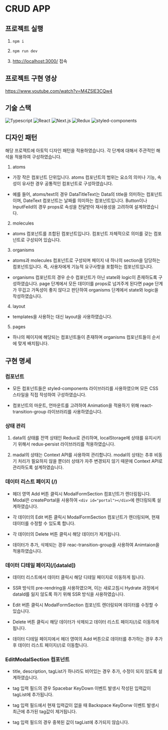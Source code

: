 # CRUD APP

## 프로젝트 실행

1. <code>npm i</code>

2. <code>npm run dev</code>

3. <a href="http://localhost:3000/" target="_blank">http://localhost:3000/</a> 접속

## 프로젝트 구현 영상

<a href="https://www.youtube.com/watch?v=M4ZSlE3CQw4">https://www.youtube.com/watch?v=M4ZSlE3CQw4</a>

## 기술 스택

  <img src="https://img.shields.io/badge/typescript-3178C6?style=for-the-badge&logo=typescript&logoColor=white" alt="Typescript">
  <img src="https://img.shields.io/badge/react-61DAFB?style=for-the-badge&logo=react&logoColor=white" alt="React">
  <img src="https://img.shields.io/badge/next.js-000000?style=for-the-badge&logo=next.js&logoColor=white" alt="Next.js">
  <img src="https://img.shields.io/badge/redux-764ABC?style=for-the-badge&logo=redux&logoColor=white" alt="Redux">
  <img src="https://img.shields.io/badge/styledcomponents-DB7093?style=for-the-badge&logo=styledcomponents&logoColor=white" alt="styled-components">

## 디자인 패턴

해당 프로젝트에 아토믹 디자인 패턴을 적용하였습니다. 각 단계에 대해서 주관적인 해석을 적용하여 구성하였습니다.

1. atoms

- 가장 작은 컴포넌트 단위입니다. atoms 컴포넌트의 범위는 요소의 의미나 기능, 속성이 유사한 경우 공통적인 컴포넌트로 구성하였습니다.

- 예를 들어, atoms/text의 경우 DataTitleText는 Data의 title을 의미하는 컴포넌트이며, DateText 컴포넌트는 날짜를 의미하는 컴포넌트입니다.
  Button이나 InputFeild의 경우 props로 속성을 전달받아 재사용성을 고려하여 설계하였습니다.

2. molecules

- atoms 컴포넌트를 조합된 컴포넌트입니다. 컴포넌트 자체적으로 의미를 갖는 컴포넌트로 구성되어 있습니다.

3. organisms

- atoms과 molecules 컴포넌트로 구성되며 페이지 내 하나의 section을 담당하는 컴포넌트입니다. 즉, 사용자에게 기능적 요구사항을 포함하는 컴포넌트입니다.

- organisms 컴포넌트의 경우 순수 컴포넌트가 아닌 state와 logic이 존재하도록 구성하였습니다.
  page 단계에서 모든 데이터를 props로 넘겨주게 된다면 page 단계가 무겁고 가독성이 좋지 않다고 판단하여 organisms 단계에서 state와 logic을 작성하였습니다.

4. layout

- templates을 사용하는 대신 layout을 사용하였습니다.

5. pages

- 하나의 페이지에 해당되는 컴포넌트들이 존재하며 organisms 컴포넌트들이 순서에 맞게 배치됩니다.

## 구현 명세

### 컴포넌트

- 모든 컴포넌트들은 styled-components 라이브러리를 사용하였으며 모든 CSS 스타일을 직접 작성하여 구성하였습니다.

- 컴포넌트의 마운트, 언마운트를 고려하여 Animation을 적용하기 위해 react-transition-group 라이브러리를 사용하였습니다.

### 상태 관리

1. data의 상태를 전역 상태인 Redux로 관리하며, localStorage에 상태를 유지시키기 위해서 redux-persist 라이브러리를 적용하였습니다.

2. madal의 상태는 Context API를 사용하여 관리합니다.
   modal의 상태는 추후 비동기 처리가 필요하지 않을 뿐더러 상태가 자주 변경되지 않기 때문에 Context API로 관리하도록 설계하였습니다.

### 데이터 리스트 페이지 (/)

- 헤더 영역 Add 버튼 클릭시 ModalFormSection 컴포넌트가 렌더링됩니다. Modal은 createPortal을 사용하여 `<div id="portal"></div>`에 렌더링되록 설계하였습니다.

- 각 데이터의 Edit 버튼 클릭시 ModalFormSection 컴포넌트가 렌더링되며, 현재 데이터를 수정할 수 있도록 합니다.

- 각 데이터의 Delete 버튼 클릭시 해당 데이터가 제거됩니다.

- 데이터가 추가, 삭제되는 경우 reac-transition-group을 사용하여 Animtaion을 적용하였습니다.

### 데이터 디테일 페이지(/[dataId])

- 데이터 리스트에서 데이터 클릭시 해당 디테일 페이지로 이동하게 됩니다.

- SSR 방식의 pre-rendring을 사용하였으며, 이는 새로고침시 Hydrate 과정에서 dataId를 잃지 않도록 하기 위해 SSR 방식을 사용하였습니다.

- Edit 버튼 클릭시 ModalFormSection 컴포넌트 렌더링되며 데이터를 수정할 수 있습니다.

- Delete 버튼 클릭시 해당 데이터가 삭제되고 데이터 리스트 페이지(/)로 이동하게 됩니다.

- 데이터 디테일 페이지에서 헤더 영여의 Add 버튼으로 데이터를 추가하는 경우 추가 후 데이터 리스트 페이지(/)로 이동합니다.

### EditModalSection 컴포넌트

- title, description, tagList가 하나라도 비어있는 경우 추가, 수정이 되지 않도록 설계하였습니다.

- tag 입력 필드의 경우 Spacebar KeyDown 이벤트 발생시 작성된 입력값이 tagList에 추가됩니다.

- tag 입력 필드에서 현재 입력값이 없을 때 Backspace KeyDonw 이벤트 발생시 최근에 추가된 tag값이 제거됩니다.

- tag 입력 필드의 경우 중복된 값이 tagList에 추가되지 않습니다.
